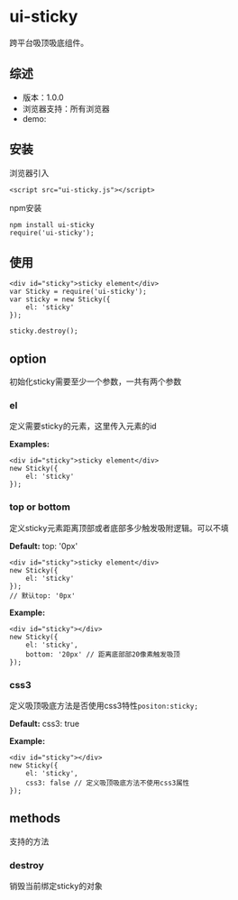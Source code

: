 ui-sticky
=============

跨平台吸顶吸底组件。

## 综述

* 版本：1.0.0
* 浏览器支持：所有浏览器
* demo: 

## 安装


浏览器引入

	<script src="ui-sticky.js"></script>

npm安装

	npm install ui-sticky
	require('ui-sticky');

## 使用
	
	<div id="sticky">sticky element</div>
	var Sticky = require('ui-sticky');
	var sticky = new Sticky({
		el: 'sticky'
	});

	sticky.destroy();

## option

初始化sticky需要至少一个参数，一共有两个参数
	
### el

定义需要sticky的元素，这里传入元素的id

**Examples:**
	
	<div id="sticky">sticky element</div>
	new Sticky({
		el: 'sticky'
	});

### top or bottom

定义sticky元素距离顶部或者底部多少触发吸附逻辑。可以不填

**Default:** top: '0px'

	<div id="sticky">sticky element</div>
	new Sticky({
		el: 'sticky'
	});
	// 默认top: '0px'

**Example:**

	<div id="sticky"></div>
	new Sticky({
		el: 'sticky',
		bottom: '20px' // 距离底部部20像素触发吸顶
	});

### css3

定义吸顶吸底方法是否使用css3特性`positon:sticky;`

**Default:** css3: true

**Example:**

	<div id="sticky"></div>
	new Sticky({
		el: 'sticky',
		css3: false // 定义吸顶吸底方法不使用css3属性
	});
	
## methods

支持的方法

### destroy

销毁当前绑定sticky的对象
	